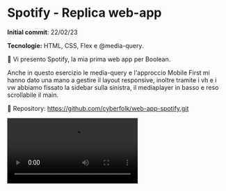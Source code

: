 # Spotify - Replica web-app

**Initial commit**: 22/02/23

**Tecnologie:** HTML, CSS, Flex e @media-query.

🎵 Vi presento Spotify, la mia prima web app per Boolean.

Anche in questo esercizio le media-query e l'approccio Mobile First mi hanno dato una mano a gestire il layout responsive, inoltre tramite i vh e i vw abbiamo fissato la sidebar sulla sinistra, il mediaplayer in basso e reso scrollabile il main.

🔗 Repository:
https://github.com/cyberfolk/web-app-spotify.git

<video src="./references/video/spotify-hover.mp4" />

<video autoplay loop style="width:100%; height: auto; position:absolute; z-index: -1;">
  <source src="http://syddev.com/jquery.videoBG/assets/tunnel_animation.mp4" type="video/mp4" />
  <source src="http://syddev.com/jquery.videoBG/assets/tunnel_animation.ogv" type="application/ogg" />
  <img src="http://syddev.com/jquery.videoBG/assets/tunnel_animation.jpg">
</video>


